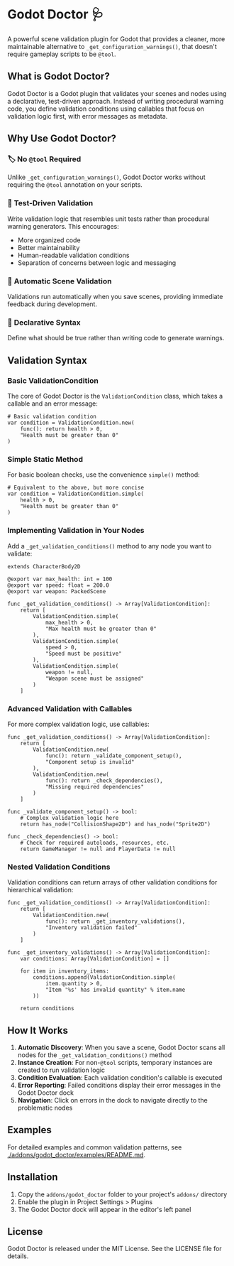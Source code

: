 # Godot Doctor 🩺

A powerful scene validation plugin for Godot that provides a cleaner, more maintainable alternative to `_get_configuration_warnings()`, that doesn't require gameplay scripts to be `@tool`.

## What is Godot Doctor?

Godot Doctor is a Godot plugin that validates your scenes and nodes using a declarative, test-driven approach. Instead of writing procedural warning code, you define validation conditions using callables that focus on validation logic first, with error messages as metadata.

## Why Use Godot Doctor?

### 🏷️ **No `@tool` Required**
Unlike `_get_configuration_warnings()`, Godot Doctor works without requiring the `@tool` annotation on your scripts.

### 🧪 **Test-Driven Validation**
Write validation logic that resembles unit tests rather than procedural warning generators. This encourages:
- More organized code
- Better maintainability 
- Human-readable validation conditions
- Separation of concerns between logic and messaging

### 🔄 **Automatic Scene Validation**
Validations run automatically when you save scenes, providing immediate feedback during development.

### 🎯 **Declarative Syntax**
Define what should be true rather than writing code to generate warnings.

## Validation Syntax

### Basic ValidationCondition

The core of Godot Doctor is the `ValidationCondition` class, which takes a callable and an error message:

```gdscript
# Basic validation condition
var condition = ValidationCondition.new(
    func(): return health > 0,
    "Health must be greater than 0"
)
```

### Simple Static Method

For basic boolean checks, use the convenience `simple()` method:

```gdscript
# Equivalent to the above, but more concise
var condition = ValidationCondition.simple(
    health > 0,
    "Health must be greater than 0"
)
```

### Implementing Validation in Your Nodes

Add a `_get_validation_conditions()` method to any node you want to validate:

```gdscript
extends CharacterBody2D

@export var max_health: int = 100
@export var speed: float = 200.0
@export var weapon: PackedScene

func _get_validation_conditions() -> Array[ValidationCondition]:
    return [
        ValidationCondition.simple(
            max_health > 0,
            "Max health must be greater than 0"
        ),
        ValidationCondition.simple(
            speed > 0,
            "Speed must be positive"
        ),
        ValidationCondition.simple(
            weapon != null,
            "Weapon scene must be assigned"
        )
    ]
```

### Advanced Validation with Callables

For more complex validation logic, use callables:

```gdscript
func _get_validation_conditions() -> Array[ValidationCondition]:
    return [
        ValidationCondition.new(
            func(): return _validate_component_setup(),
            "Component setup is invalid"
        ),
        ValidationCondition.new(
            func(): return _check_dependencies(),
            "Missing required dependencies"
        )
    ]

func _validate_component_setup() -> bool:
    # Complex validation logic here
    return has_node("CollisionShape2D") and has_node("Sprite2D")

func _check_dependencies() -> bool:
    # Check for required autoloads, resources, etc.
    return GameManager != null and PlayerData != null
```

### Nested Validation Conditions

Validation conditions can return arrays of other validation conditions for hierarchical validation:

```gdscript
func _get_validation_conditions() -> Array[ValidationCondition]:
    return [
        ValidationCondition.new(
            func(): return _get_inventory_validations(),
            "Inventory validation failed"
        )
    ]

func _get_inventory_validations() -> Array[ValidationCondition]:
    var conditions: Array[ValidationCondition] = []
    
    for item in inventory_items:
        conditions.append(ValidationCondition.simple(
            item.quantity > 0,
            "Item '%s' has invalid quantity" % item.name
        ))
    
    return conditions
```

## How It Works

1. **Automatic Discovery**: When you save a scene, Godot Doctor scans all nodes for the `_get_validation_conditions()` method
2. **Instance Creation**: For non-`@tool` scripts, temporary instances are created to run validation logic
3. **Condition Evaluation**: Each validation condition's callable is executed
4. **Error Reporting**: Failed conditions display their error messages in the Godot Doctor dock
5. **Navigation**: Click on errors in the dock to navigate directly to the problematic nodes

## Examples

For detailed examples and common validation patterns, see [./addons/godot_doctor/examples/README.md](./addons/godot_doctor/examples/README.md).

## Installation

1. Copy the `addons/godot_doctor` folder to your project's `addons/` directory
2. Enable the plugin in Project Settings > Plugins
3. The Godot Doctor dock will appear in the editor's left panel

## License

Godot Doctor is released under the MIT License. See the LICENSE file for details.
